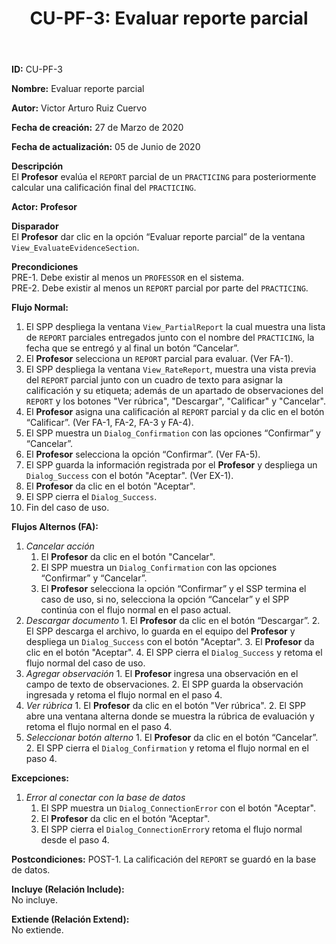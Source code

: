 ﻿--- 
layout: page 
title: "CU-PF-3: Evaluar reporte parcial" 
permalink: /design-specification/uc-descriptions/professor/cu-pf-3/ 
hide_hero: true 
---
**ID:** CU-PF-3  

**Nombre:** Evaluar reporte parcial  

**Autor:** Victor Arturo Ruiz Cuervo  

**Fecha de creación:** 27 de Marzo de 2020  

**Fecha de actualización:** 05 de Junio de 2020  

**Descripción**  
El **Profesor** evalúa el ``REPORT`` parcial de un ``PRACTICING`` para posteriormente calcular una calificación final del ``PRACTICING``.  

**Actor:** **Profesor**  

**Disparador**  
El **Profesor** dar clic en la opción “Evaluar reporte parcial” de la ventana ``View_EvaluateEvidenceSection``.  

**Precondiciones**  
PRE-1. Debe existir al menos un ``PROFESSOR`` en el sistema.  
PRE-2. Debe existir al menos un ``REPORT`` parcial por parte del ``PRACTICING``.   

**Flujo Normal:**  
1.	El SPP despliega la ventana ``View_PartialReport`` la cual muestra una lista de ``REPORT`` parciales entregados junto con el nombre del ``PRACTICING``, la fecha que se entregó y al final un botón “Cancelar”.
2.	El **Profesor** selecciona un ``REPORT`` parcial para evaluar. (Ver FA-1). 
3.	El SPP despliega la ventana ``View_RateReport``, muestra una vista previa del ``REPORT`` parcial junto con un cuadro de texto para asignar la calificación y su etiqueta; además de un apartado de observaciones del ``REPORT`` y los botones "Ver rúbrica", "Descargar", "Calificar" y "Cancelar".
4.	El **Profesor** asigna una calificación al ``REPORT`` parcial y da clic en el botón “Calificar”. (Ver FA-1, FA-2, FA-3 y FA-4). 
5.	El SPP muestra un ``Dialog_Confirmation`` con las opciones “Confirmar” y “Cancelar”.
6.	El **Profesor** selecciona la opción “Confirmar”. (Ver FA-5). 
7.	El SPP guarda la información registrada por el **Profesor** y despliega un ``Dialog_Success`` con el botón "Aceptar". (Ver EX-1).
8.	 El **Profesor** da clic en el botón "Aceptar".
9.	El SPP cierra el ``Dialog_Success``.
10.	Fin del caso de uso.

**Flujos Alternos (FA):**  
  1. *Cancelar acción*
	  1.	El **Profesor** da clic en el botón "Cancelar".
	  2.	El SPP muestra un ``Dialog_Confirmation`` con las opciones “Confirmar” y “Cancelar”. 
	  3.	El **Profesor** selecciona la opción “Confirmar” y el SSP termina el caso de uso, si no, selecciona la opción “Cancelar” y el SPP continúa con el flujo normal en el paso actual.
  2.	*Descargar documento*
	  1.	El **Profesor** da clic en el botón “Descargar”.
	  2.	El SPP descarga el archivo, lo guarda en el equipo del **Profesor** y despliega un ``Dialog_Success`` con el botón "Aceptar".
	  3.	El **Profesor** da clic en el botón "Aceptar".
	  4.	El SPP cierra el ``Dialog_Success`` y retoma el flujo normal del caso de uso.
  3.	*Agregar observación*
	  1.	El **Profesor** ingresa una observación en el campo de texto de observaciones.
	  2.	El SPP guarda la observación ingresada y retoma el flujo normal en el paso 4.
  4.	*Ver rúbrica*
	  1. El **Profesor** da clic en el botón "Ver rúbrica".
	  2. El SPP abre una ventana alterna donde se muestra la rúbrica de evaluación y retoma el flujo normal en el paso 4.	
  5.	*Seleccionar botón alterno*
	  1.	El **Profesor** da clic en el botón “Cancelar”.
	  2.	El SPP cierra el ``Dialog_Confirmation`` y retoma el flujo normal en el paso 4. 

**Excepciones:**  
   1. *Error al conectar con la base de datos*
	   1.	El SPP muestra un ``Dialog_ConnectionError`` con el botón "Aceptar". 
	   2.	El **Profesor** da clic en el botón “Aceptar".
	   3.	El SPP cierra el ``Dialog_ConnectionError``y retoma el flujo normal desde el paso 4.

**Postcondiciones:** 
POST-1. La calificación del ``REPORT`` se guardó en la base de datos.   

**Incluye (Relación Include):**  
No incluye.  

**Extiende (Relación Extend):**  
No extiende.  
